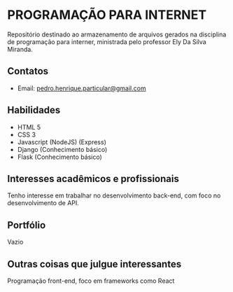 # PROGRAMAÇÃO PARA INTERNET
Repositório destinado ao armazenamento de arquivos gerados na disciplina de programação para interner, ministrada pelo professor Ely Da Silva Miranda.

## Contatos
* Email: pedro.henrique.particular@gmail.com

## Habilidades
* HTML 5 
* CSS 3
* Javascript (NodeJS) (Express)
* Django (Conhecimento básico)
* Flask (Conhecimento básico)

## Interesses acadêmicos e profissionais
Tenho interesse em trabalhar no desenvolvimento back-end, com foco no desenvolvimento de API.

## Portfólio
Vazio

## Outras coisas que julgue interessantes
Programação front-end, foco em frameworks como React

